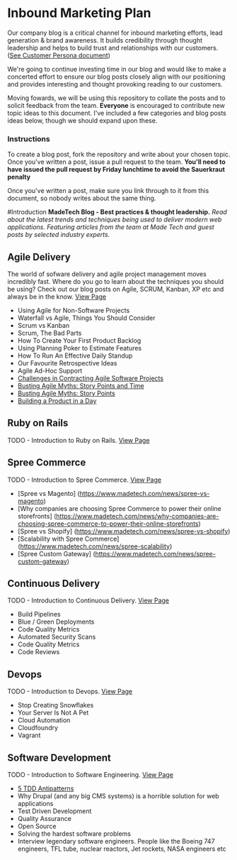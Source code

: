 # Inbound Marketing Plan

Our company blog is a critical channel for inbound marketing efforts, lead generation & brand awareness. It builds credibility through thought leadership and helps to build trust and relationships with our customers. ([See Customer Persona document](https://docs.google.com/a/maine-associates.com/document/d/1S0VF2oMMGqyHByisSmGDMGpZgTUcuh-38J9rg6GpcEQ/edit?usp=sharing))

We're going to continue investing time in our blog and would like to make a concerted effort to ensure our blog posts closely align with our positioning and provides interesting and thought provoking reading to our customers.

Moving fowards, we will be using this repository to collate the posts and to solicit feedback from the team. **Everyone** is encouraged to contribute new topic ideas to this document. I've included a few categories and blog posts ideas below, though we should expand upon these.

### Instructions
To create a blog post, fork the repository and write about your chosen topic. Once you've written a post, issue a pull request to the team. **You'll need to have issued the pull request by Friday lunchtime to avoid the Sauerkraut penalty**

Once you've written a post, make sure you link through to it from this document, so nobody writes about the same thing.

#Introduction
**MadeTech Blog - Best practices & thought leadership.** *Read about the latest trends and techniques being used to deliver modern web applications. Featuring articles from the team at Made Tech and guest posts by selected industry experts.*

## Agile Delivery
The world of sofware delivery and agile project management moves incredibly fast. Where do you go to learn about the techniques you should be using? Check out our blog posts on Agile, SCRUM, Kanban, XP etc and always be in the know.
[View Page](https://www.madetech.com/news/tag/agile)

* Using Agile for Non-Software Projects
* Waterfall vs Agile, Things You Should Consider
* Scrum vs Kanban
* Scrum, The Bad Parts
* How To Create Your First Product Backlog
* Using Planning Poker to Estimate Features
* How To Run An Effective Daily Standup
* Our Favourite Retrospective Ideas
* Agile Ad-Hoc Support
* [Challenges in Contracting Agile Software Projects](https://www.madetech.com/news/challenges-in-contracting-agile-software-projects)
* [Busting Agile Myths: Story Points and Time](https://www.madetech.com/news/busting-agile-myths-story-points-and-time)
* [Busting Agile Myths: Story Points](https://www.madetech.com/news/busting-agile-myths-story-points-and-time)
* [Building a Product in a Day](https://www.madetech.com/news/building-a-product-in-a-day)

## Ruby on Rails
TODO - Introduction to Ruby on Rails.
[View Page](https://www.madetech.com/news/tag/ruby-on-rails)

## Spree Commerce
TODO - Introduction to Spree Commerce.
[View Page](https://www.madetech.com/news/tag/spree-commerce)

* [Spree vs Magento] (https://www.madetech.com/news/spree-vs-magento)
* [Why companies are choosing Spree Commerce to power their online storefronts] (https://www.madetech.com/news/why-companies-are-choosing-spree-commerce-to-power-their-online-storefronts)
* [Spree vs Shopify] (https://www.madetech.com/news/spree-vs-shopify)
* [Scalability with Spree Commerce] (https://www.madetech.com/news/spree-scalability)
* [Spree Custom Gateway] (https://www.madetech.com/news/spree-custom-gateway)

## Continuous Delivery
TODO - Introduction to Continuous Delivery.
[View Page](https://www.madetech.com/news/tag/continuous-delivery)

* Build Pipelines
* Blue / Green Deployments
* Code Quality Metrics
* Automated Security Scans
* Code Quality Metrics
* Code Reviews

## Devops
TODO - Introduction to Devops.
[View Page](https://www.madetech.com/news/tag/devops)

* Stop Creating Snowflakes
* Your Server Is Not A Pet
* Cloud Automation
* Cloudfoundry
* Vagrant

## Software Development
TODO - Introduction to Software Engineering.
[View Page](https://www.madetech.com/news/tag/software-development)

* [5 TDD Antipatterns](published/5_tdd_antipaterns.md)
* Why Drupal (and any big CMS systems) is a horrible solution for web applications
* Test Driven Development
* Quality Assurance
* Open Source
* Solving the hardest software problems
* Interview legendary software engineers. People like the Boeing 747 engineers, TFL tube, nuclear reactors, Jet rockets, NASA engineers etc
